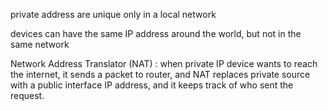 private address are unique only in a local network

devices can have the same IP address around the world, but not in the same network

Network Address Translator (NAT) : when private IP device wants to reach the internet, it sends a packet to router, and NAT replaces private source with a public interface IP address, and it keeps track of who sent the request.